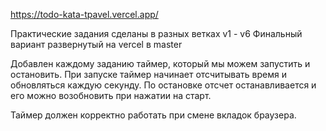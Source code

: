 https://todo-kata-tpavel.vercel.app/

Практические задания сделаны в разных ветках v1 - v6
Финальный вариант развернутый на vercel в master

Добавлен каждому заданию таймер, который мы можем запустить и остановить. При запуске таймер начинает отсчитывать время и обновляться каждую секунду. По остановке отсчет останавливается и его можно возобновить при нажатии на старт.

Таймер должен корректно работать при смене вкладок браузера.
